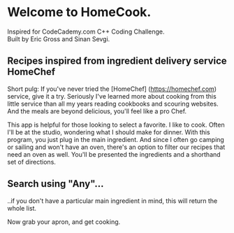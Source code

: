 # Welcome to HomeCook.
Inspired for CodeCademy.com C++ Coding Challenge.<br>
Built by Eric Gross and Sinan Sevgi.

## Recipes inspired from ingredient delivery service HomeChef
Short pulg: If you've never tried the [HomeChef] (https://homechef.com) service, give it a try. Seriously I've learned more about cooking from this little service than all my years reading cookbooks and scouring websites. And the meals are beyond delicious, you'll feel like a pro Chef.

This app is helpful for those looking to select a favorite. I like to cook. Often I'll be at the studio, wondering what I should make for dinner. With this program, you just plug in the main ingredient. And since I often go camping or sailing and won't have an oven, there's an option to filter our recipes that need an oven as well. You'll be presented the ingredients and a shorthand set of directions. 

## Search using __**"Any"**__... 
 ..if you don't have a particular main ingredient in mind, this will return the whole list.
 
 Now grab your apron, and get cooking. 
